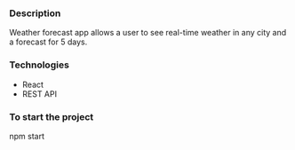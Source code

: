 <h3>Description</h3>

Weather forecast app allows a user to see real-time weather in any city and a forecast for 5 days. 

<h3>Technologies</h3>
<ul>
<li>React</li>
 <li> REST API</li>
</ul>

<h3>To start the project</h3>

npm start
